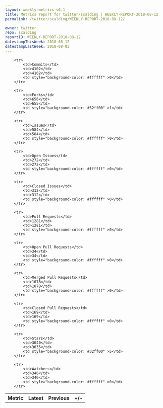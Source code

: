 ```yaml
---
layout: weekly-metrics-v0.1
title: Metrics report for twitter/scalding | WEEKLY-REPORT-2018-08-12
permalink: /twitter/scalding/WEEKLY-REPORT-2018-08-12/

owner: twitter
repo: scalding
reportID: WEEKLY-REPORT-2018-08-12
datestampThisWeek: 2018-08-12
datestampLastWeek: 2018-08-03
---
```




<table style="width: 100%;">
    <tr>
        <th>Metric</th>
        <th>Latest</th>
        <th>Previous</th>
        <th>+/-</th>
    </tr>

        <tr>
            <td>Commits</td>
            <td>4102</td>
            <td>4102</td>
            <td style="background-color: #ffffff" >0</td>
        </tr>
        
        <tr>
            <td>Forks</td>
            <td>656</td>
            <td>655</td>
            <td style="background-color: #32ff00" >1</td>
        </tr>
        
        <tr>
            <td>Issues</td>
            <td>584</td>
            <td>584</td>
            <td style="background-color: #ffffff" >0</td>
        </tr>
        
        <tr>
            <td>Open Issues</td>
            <td>272</td>
            <td>272</td>
            <td style="background-color: #ffffff" >0</td>
        </tr>
        
        <tr>
            <td>Closed Issues</td>
            <td>312</td>
            <td>312</td>
            <td style="background-color: #ffffff" >0</td>
        </tr>
        
        <tr>
            <td>Pull Requests</td>
            <td>1281</td>
            <td>1281</td>
            <td style="background-color: #ffffff" >0</td>
        </tr>
        
        <tr>
            <td>Open Pull Requests</td>
            <td>34</td>
            <td>34</td>
            <td style="background-color: #ffffff" >0</td>
        </tr>
        
        <tr>
            <td>Merged Pull Requests</td>
            <td>1078</td>
            <td>1078</td>
            <td style="background-color: #ffffff" >0</td>
        </tr>
        
        <tr>
            <td>Closed Pull Requests</td>
            <td>169</td>
            <td>169</td>
            <td style="background-color: #ffffff" >0</td>
        </tr>
        
        <tr>
            <td>Stars</td>
            <td>3040</td>
            <td>3035</td>
            <td style="background-color: #32ff00" >5</td>
        </tr>
        
        <tr>
            <td>Watchers</td>
            <td>346</td>
            <td>346</td>
            <td style="background-color: #ffffff" >0</td>
        </tr>
        
</table>
